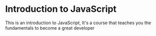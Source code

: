 # Introduction to JavaScript
This is an introduction to JavaScript, It's a course that teaches you the fundamentals to become a great developer
